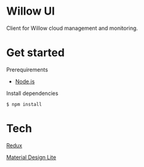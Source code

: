Willow UI
=========

Client for Willow cloud management and monitoring.

# Get started

Prerequirements

* [Node.js](https://nodejs.org/)

Install dependencies
```
$ npm install
```

# Tech

[Redux](http://redux.js.org/)

[Material Design Lite](http://www.getmdl.io/)
